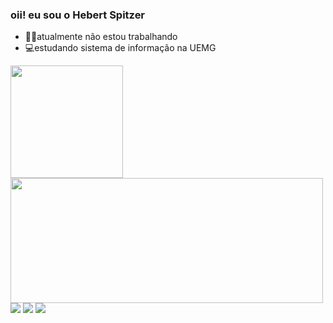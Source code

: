 ### oii! eu sou o Hebert Spitzer
* 👨‍💻atualmente não estou trabalhando
* 💻estudando sistema de informação na UEMG
<div>
  <a href="https://github.com/hebertspitzer">
  <img height="180em"  src="https://github-readme-stats.vercel.app/api?username=hebertspitzer&show_icons=true&theme=dark&include_all_commits=true&count_private=true"/>
  <img height="200em" width="500" src="https://github-readme-stats.vercel.app/api/top-langs/?username=hebertspitzer&layout=compact&langs_count=7&theme=dark"/>
</div>
  
<div> 
  <a href="https://www.instagram.com/_hsp_16/" target="_blank"><img src="https://img.shields.io/badge/-Instagram-%23E4405F?style=for-the-badge&logo=instagram&logoColor=white" target="_blank"></a>
  <a href = "mailto:hebertsp03@gmail.com"><img src="https://img.shields.io/badge/Gmail-D14836?style=for-the-badge&logo=gmail&logoColor=white" target="_blank"></a>
  <a href="https://www.linkedin.com/in/hebert-spitzer-475240180/" target="_blank"><img src="https://img.shields.io/badge/-LinkedIn-%230077B5?style=for-the-badge&logo=linkedin&logoColor=white" target="_blank"></a> 
 
</div>
